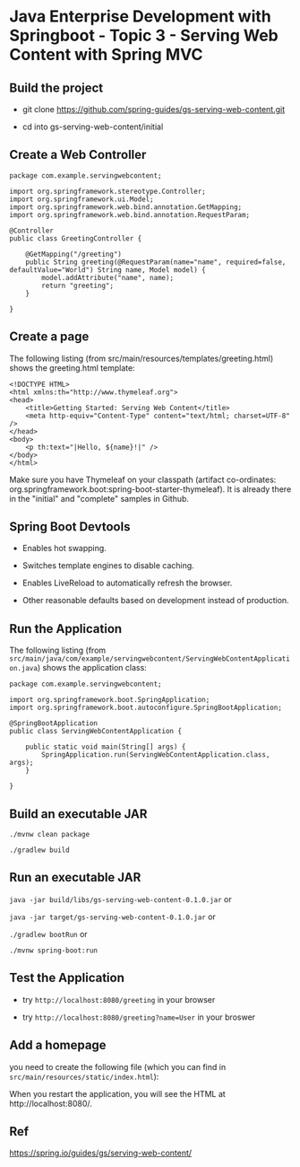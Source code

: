 # Java Enterprise Development with Springboot - Topic 3 - Serving Web Content with Spring MVC

## Build the project

* git clone https://github.com/spring-guides/gs-serving-web-content.git

* cd into gs-serving-web-content/initial

## Create a Web Controller

```
package com.example.servingwebcontent;

import org.springframework.stereotype.Controller;
import org.springframework.ui.Model;
import org.springframework.web.bind.annotation.GetMapping;
import org.springframework.web.bind.annotation.RequestParam;

@Controller
public class GreetingController {

	@GetMapping("/greeting")
	public String greeting(@RequestParam(name="name", required=false, defaultValue="World") String name, Model model) {
		model.addAttribute("name", name);
		return "greeting";
	}

}
```

## Create a page

The following listing (from src/main/resources/templates/greeting.html) shows the greeting.html template:

```
<!DOCTYPE HTML>
<html xmlns:th="http://www.thymeleaf.org">
<head> 
    <title>Getting Started: Serving Web Content</title> 
    <meta http-equiv="Content-Type" content="text/html; charset=UTF-8" />
</head>
<body>
    <p th:text="|Hello, ${name}!|" />
</body>
</html>
```

Make sure you have Thymeleaf on your classpath (artifact co-ordinates: org.springframework.boot:spring-boot-starter-thymeleaf). It is already there in the "initial" and "complete" samples in Github.

## Spring Boot Devtools

* Enables hot swapping.

* Switches template engines to disable caching.

* Enables LiveReload to automatically refresh the browser.

* Other reasonable defaults based on development instead of production.

## Run the Application

The following listing (from `src/main/java/com/example/servingwebcontent/ServingWebContentApplication.java`) shows the application class:

```
package com.example.servingwebcontent;

import org.springframework.boot.SpringApplication;
import org.springframework.boot.autoconfigure.SpringBootApplication;

@SpringBootApplication
public class ServingWebContentApplication {

    public static void main(String[] args) {
        SpringApplication.run(ServingWebContentApplication.class, args);
    }

}
```

## Build an executable JAR

`./mvnw clean package`

`./gradlew build`

## Run an executable JAR

`java -jar build/libs/gs-serving-web-content-0.1.0.jar` or

`java -jar target/gs-serving-web-content-0.1.0.jar` or

`./gradlew bootRun` or

`./mvnw spring-boot:run`

## Test the Application

* try `http://localhost:8080/greeting` in your browser

* try `http://localhost:8080/greeting?name=User` in your broswer


## Add a homepage

you need to create the following file (which you can find in `src/main/resources/static/index.html`):

When you restart the application, you will see the HTML at http://localhost:8080/.

## Ref

https://spring.io/guides/gs/serving-web-content/